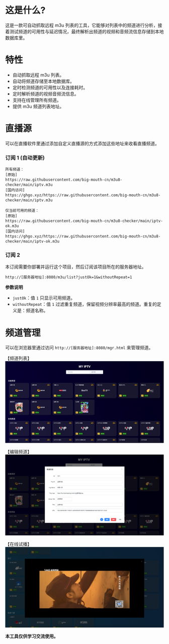 # 这是什么?
这是一款可自动抓取远程 m3u 列表的工具，它能够对列表中的频道进行分析，接着测试频道的可用性与延迟情况，最终解析出频道的视频和音频流信息存储到本地数据库里。

# 特性
- 自动抓取远程 m3u 列表。
- 自动将频道存储至本地数据库。
- 定时检测频道的可用性以及连接耗时。
- 定时解析频道的视频音频流信息。
- 支持在线管理所有频道。
- 提供 m3u 频道列表地址。

# 直播源
可以在直播软件里通过添加自定义直播源的方式添加这些地址来收看直播频道。

### 订阅 1 (自动更新)
```
所有频道：
[原始]
https://raw.githubusercontent.com/big-mouth-cn/m3u8-checker/main/iptv.m3u
[国内访问]
https://ghgo.xyz/https://raw.githubusercontent.com/big-mouth-cn/m3u8-checker/main/iptv.m3u

仅当前可用的频道：
[原始]
https://raw.githubusercontent.com/big-mouth-cn/m3u8-checker/main/iptv-ok.m3u
[国内访问] 
https://ghgo.xyz/https://raw.githubusercontent.com/big-mouth-cn/m3u8-checker/main/iptv-ok.m3u
```

### 订阅 2
本订阅需要你部署并运行这个项目，然后订阅该项目所在的服务器地址。
```
http://[服务器地址]:8080/m3u/list?justOk=1&withoutRepeat=1
```

**参数说明**
  - `justOk`：值 `1` 只显示可用频道。
  - `withoutRepeat`：值 `1` 过滤重复频道，保留视频分辨率最高的频道。重复的定义是：频道名称。

# 频道管理
可以在浏览器里通过访问 `http://[服务器地址]:8080/mgr.html` 来管理频道。

【频道列表】
![iShot_2024-12-19_11.38.55.png](docs%2FiShot_2024-12-19_11.38.55.png)

【编辑频道】
![iShot_2024-12-19_11.40.15.png](docs%2FiShot_2024-12-19_11.40.15.png)

【在线试播】
![iShot_2024-12-19_11.41.32.png](docs%2FiShot_2024-12-19_11.41.32.png)

**本工具仅供学习交流使用。**